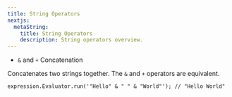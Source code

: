 ```yaml
---
title: String Operators
nextjs:
  metaString:
    title: String Operators
    description: String operators overview.
---
```


- `&` and `+` Concatenation

Concatenates two strings together. The `&` and `+` operators are equivalent.

```apex
expression.Evaluator.run('"Hello" & " " & "World"'); // "Hello World"
```
